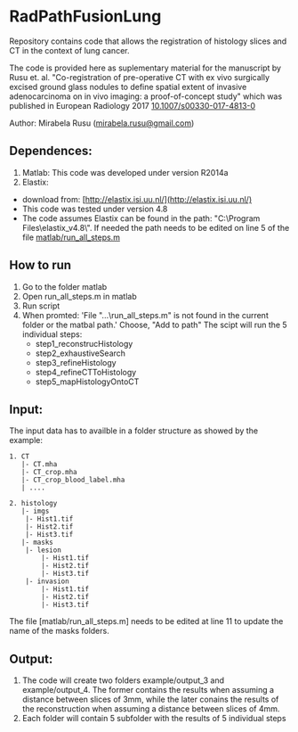 # RadPathFusionLung
Repository contains code that allows the registration of histology slices and CT in the context of lung cancer. 

The code is provided here as suplementary material for the manuscript by Rusu et. al. "Co-registration of pre-operative CT with ex vivo surgically excised ground glass nodules to define spatial extent of invasive adenocarcinoma on in vivo imaging: a proof-of-concept study" which was published in European Radiology 2017 [10.1007/s00330-017-4813-0](https://www.doi.org/10.1007/s00330-017-4813-0)

Author: Mirabela Rusu (mirabela.rusu@gmail.com)

## Dependences: 

1. Matlab: This code was developed under version R2014a
2. Elastix: 
 * download from: [http://elastix.isi.uu.nl/](http://elastix.isi.uu.nl/)
 * This code was tested under version 4.8
 * The code assumes Elastix can be found in the path: "C:\Program Files\elastix_v4.8\\". If needed the path needs to be edited on line 5 of the file [matlab/run_all_steps.m](matlab/run_all_steps.m)
 
 
## How to run

1. Go to the folder matlab
2. Open run_all_steps.m in matlab
3. Run script 
4. When promted: 'File "...\run_all_steps.m" is not found in the current folder or the matbal path.' Choose, "Add to path"
  The scipt will run the 5 individual steps: 
    * step1_reconstrucHistology
    * step2_exhaustiveSearch
    * step3_refineHistology
    * step4_refineCTToHistology
    * step5_mapHistologyOntoCT

## Input: 
The input data has to availble in a folder structure as showed by the example:
```
1. CT
   |- CT.mha
   |- CT_crop.mha
   |- CT_crop_blood_label.mha
   | ....
   
2. histology 
   |- imgs
	|- Hist1.tif
	|- Hist2.tif
	|- Hist3.tif
   |- masks   
	|- lesion 
		|- Hist1.tif
		|- Hist2.tif
		|- Hist3.tif
	|- invasion 
		|- Hist1.tif	   
		|- Hist2.tif
		|- Hist3.tif
 ```
The file [matlab/run_all_steps.m] needs to be edited at line 11 to update the name of the masks folders.  
 
## Output: 

1. The code will create two folders example/output_3 and example/output_4. The former contains the results when assuming a distance between slices of 3mm, while the later conains the results of the reconstruction when assuming a distance between slices of 4mm. 
2. Each folder will contain 5 subfolder with the results of 5 individual steps
 
